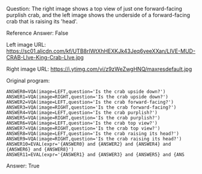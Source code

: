 Question: The right image shows a top view of just one forward-facing purplish crab, and the left image shows the underside of a forward-facing crab that is raising its 'head'.

Reference Answer: False

Left image URL: https://sc01.alicdn.com/kf/UTB8rIWtXhHEXKJk43Jeq6yeeXXan/LIVE-MUD-CRAB-LIve-King-Crab-LIve.jpg

Right image URL: https://i.ytimg.com/vi/z9zWeZwgHNQ/maxresdefault.jpg

Original program:

```
ANSWER0=VQA(image=LEFT,question='Is the crab upside down?')
ANSWER1=VQA(image=RIGHT,question='Is the crab upside down?')
ANSWER2=VQA(image=LEFT,question='Is the crab forward-facing?')
ANSWER3=VQA(image=RIGHT,question='Is the crab forward-facing?')
ANSWER4=VQA(image=LEFT,question='Is the crab purplish?')
ANSWER5=VQA(image=RIGHT,question='Is the crab purplish?')
ANSWER6=VQA(image=LEFT,question='Is the crab top view?')
ANSWER7=VQA(image=RIGHT,question='Is the crab top view?')
ANSWER8=VQA(image=LEFT,question='Is the crab raising its head?')
ANSWER9=VQA(image=RIGHT,question='Is the crab raising its head?')
ANSWER10=EVAL(expr='{ANSWER0} and {ANSWER2} and {ANSWER4} and {ANSWER6} and {ANSWER8}')
ANSWER11=EVAL(expr='{ANSWER1} and {ANSWER3} and {ANSWER5} and {ANS
```
Answer: True

